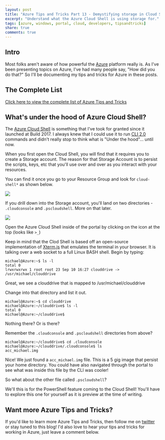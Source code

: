 ```yaml
---
layout: post
title: "Azure Tips and Tricks Part 13 - Demystifying storage in Cloud Shell"
excerpt: "Understand what the Azure Cloud Shell is using storage for."
tags: [azure, windows, portal, cloud, developers, tipsandtricks]
share: true
comments: true
---
```


## Intro

Most folks aren't aware of how powerful the [Azure](http://www.azure.com) platform really is. As I've been presenting topics on Azure, I've had many people say, "How did you do that?" So I'll be documenting my tips and tricks for Azure in these posts.

## The Complete List

[Click here to view the complete list of Azure Tips and Tricks ](http://michaelcrump.net/azure-tips-and-tricks-complete-list/)

## What's under the hood of Azure Cloud Shell?

The [Azure Cloud Shell](https://azure.microsoft.com/en-us/features/cloud-shell/) is something that I've took for granted since it launched at Build 2017. I always knew that I could use it to run [CLI 2.0](https://docs.microsoft.com/en-us/cli/azure/install-azure-cli?view=azure-cli-latest) commands and didn't really stop to think what is "Under the hood"... until now. 

When you first open the Cloud Shell, you will find that it requires you to create a Storage account. The reason for that Storage Account is to persist the scripts, keys, etc that you'll use over and over as you interact with your resources. 

You can find it once you go to your Resource Group and look for `cloud-shell*` as shown below. 

<img src="http://michaelcrump.net/files/cloudshell1.png">

If you drill down into the Storage account, you'll land on two directories - `.cloudconsole` and `.pscloudshell`. More on that later. 

<img src="http://michaelcrump.net/files/cloudshellgif.gif">

Open the Azure Cloud Shell inside of the portal by clicking on the icon at the top (looks like `>_`)

Keep in mind that the Clod Shell is based off an open-source implementation of [Xterm.js](https://github.com/sourcelair/xterm.js) that emulates the terminal in your browser. It is talking over a web socket to a full Linux BASH shell. Begin by typing:

	michael@Azure:~$ ls -l
	total 0
	lrwxrwxrwx 1 root root 23 Sep 10 16:27 clouddrive -> /usr/michael/clouddrive

Great, we see a clouddrive that is mapped to /usr/michael/clouddrive

Change into that directory and list it out.

	michael@Azure:~$ cd clouddrive
	michael@Azure:~/clouddrive$ ls -l
	total 0
	michael@Azure:~/clouddrive$

Nothing there? Or is there? 

Remember the `.cloudconsole` and `.pscloudshell` directories from above?

	michael@Azure:~/clouddrive$ cd .cloudconsole
	michael@Azure:~/clouddrive/.cloudconsole$ ls
	acc_michael.img

Nice! We just found a `acc_michael.img` file. This is a 5 gig image that persist your home directory. You could have also navigated through the portal to see what was inside this file by the CLI was cooler!

So what about the other file called `.pscloudshell`? 

We'll this is for the PowerShell feature coming to the Cloud Shell! You'll have to explore this one for yourself as it is preview at the time of writing. 

## Want more Azure Tips and Tricks?

If you'd like to learn more Azure Tips and Tricks, then follow me on [twitter](http://twitter.com/mbcrump) or stay tuned to this blog! I'd also love to hear your tips and tricks for working in Azure, just leave a comment below. 
